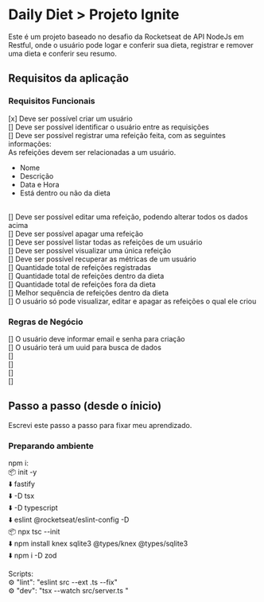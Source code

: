 # Daily Diet > Projeto Ignite

Este é um projeto baseado no desafio da Rocketseat de API NodeJs em Restful, onde o usuário pode logar e conferir sua dieta, registrar e remover uma dieta e conferir seu resumo.

## Requisitos da aplicação

### Requisitos Funcionais

[x] Deve ser possível criar um usuário<br>
[] Deve ser possível identificar o usuário entre as requisições<br>
[] Deve ser possível registrar uma refeição feita, com as seguintes informações:<br>
As refeições devem ser relacionadas a um usuário.<br>

- Nome<br>
- Descrição<br>
- Data e Hora<br>
- Está dentro ou não da dieta<br><br>

[] Deve ser possível editar uma refeição, podendo alterar todos os dados acima<br>
[] Deve ser possível apagar uma refeição<br>
[] Deve ser possível listar todas as refeições de um usuário<br>
[] Deve ser possível visualizar uma única refeição<br>
[] Deve ser possível recuperar as métricas de um usuário<br>
[] Quantidade total de refeições registradas<br>
[] Quantidade total de refeições dentro da dieta<br>
[] Quantidade total de refeições fora da dieta<br>
[] Melhor sequência de refeições dentro da dieta<br>
[] O usuário só pode visualizar, editar e apagar as refeições o qual ele criou<br>

### Regras de Negócio<br>

[] O usuário deve informar email e senha para criação<br>
[] O usuário terá um uuid para busca de dados<br>
[] <br>
[]<br>
[]<br>
[]<br>


## Passo a passo (desde o ínicio)

Escrevi este passo a passo para fixar meu aprendizado.

### Preparando ambiente

npm i:<br>
📦 init -y<br>
⬇️ fastify<br>
⬇️ -D tsx<br>
⬇️ -D typescript<br>
⬇️ eslint @rocketseat/eslint-config -D<br>
📦 npx tsc --init<br>
⬇️ npm install knex sqlite3 @types/knex @types/sqlite3<br>
⬇️ npm i -D zod<br>

Scripts:<br>
⚙️ "lint": "eslint src --ext .ts --fix"<br>
⚙️ "dev": "tsx --watch src/server.ts "<br>